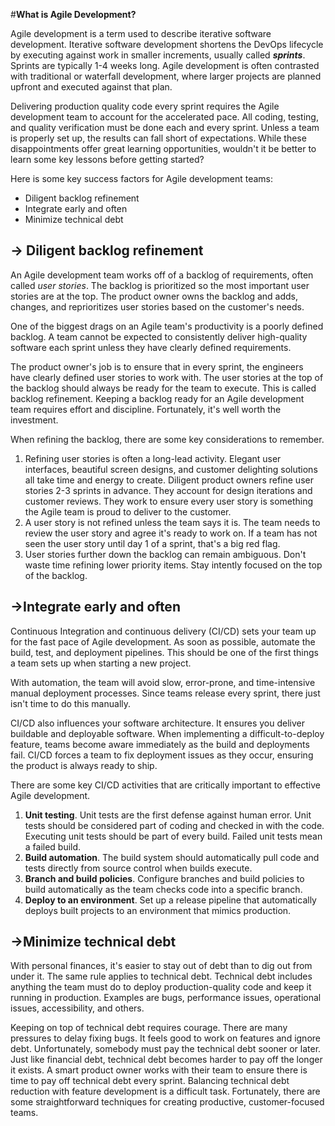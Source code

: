 #**What is Agile Development?**

Agile development is a term used to describe iterative software development. Iterative software development shortens the DevOps lifecycle by executing against work in smaller increments, usually called ***sprints***. Sprints are typically 1-4 weeks long. Agile development is often contrasted with traditional or waterfall development, where larger projects are planned upfront and executed against that plan.

Delivering production quality code every sprint requires the Agile development team to account for the accelerated pace. All coding, testing, and quality verification must be done each and every sprint. Unless a team is properly set up, the results can fall short of expectations. While these disappointments offer great learning opportunities, wouldn't it be better to learn some key lessons before getting started?

Here is some key success factors for Agile development teams:

- Diligent backlog refinement
- Integrate early and often
- Minimize technical debt

## **→ Diligent backlog refinement**
An Agile development team works off of a backlog of requirements, often called *user stories*. The backlog is prioritized so the most important user stories are at the top. The product owner owns the backlog and adds, changes, and reprioritizes user stories based on the customer's needs.

One of the biggest drags on an Agile team's productivity is a poorly defined backlog. A team cannot be expected to consistently deliver high-quality software each sprint unless they have clearly defined requirements.

The product owner's job is to ensure that in every sprint, the engineers have clearly defined user stories to work with. The user stories at the top of the backlog should always be ready for the team to execute. This is called backlog refinement. Keeping a backlog ready for an Agile development team requires effort and discipline. Fortunately, it's well worth the investment.

When refining the backlog, there are some key considerations to remember.

1. Refining user stories is often a long-lead activity. Elegant user interfaces, beautiful screen designs, and customer delighting solutions all take time and energy to create. Diligent product owners refine user stories 2-3 sprints in advance. They account for design iterations and customer reviews. They work to ensure every user story is something the Agile team is proud to deliver to the customer.
1. A user story is not refined unless the team says it is. The team needs to review the user story and agree it's ready to work on. If a team has not seen the user story until day 1 of a sprint, that's a big red flag.
1. User stories further down the backlog can remain ambiguous. Don't waste time refining lower priority items. Stay intently focused on the top of the backlog.

## **→Integrate early and often**
Continuous Integration and continuous delivery (CI/CD) sets your team up for the fast pace of Agile development. As soon as possible, automate the build, test, and deployment pipelines. This should be one of the first things a team sets up when starting a new project.

With automation, the team will avoid slow, error-prone, and time-intensive manual deployment processes. Since teams release every sprint, there just isn't time to do this manually.

CI/CD also influences your software architecture. It ensures you deliver buildable and deployable software. When implementing a difficult-to-deploy feature, teams become aware immediately as the build and deployments fail. CI/CD forces a team to fix deployment issues as they occur, ensuring the product is always ready to ship.

There are some key CI/CD activities that are critically important to effective Agile development.

1. **Unit testing**. Unit tests are the first defense against human error. Unit tests should be considered part of coding and checked in with the code. Executing unit tests should be part of every build. Failed unit tests mean a failed build.
1. **Build automation**. The build system should automatically pull code and tests directly from source control when builds execute.
1. **Branch and build policies**. Configure branches and build policies to build automatically as the team checks code into a specific branch.
1. **Deploy to an environment**. Set up a release pipeline that automatically deploys built projects to an environment that mimics production.
## **→Minimize technical debt**
With personal finances, it's easier to stay out of debt than to dig out from under it. The same rule applies to technical debt. Technical debt includes anything the team must do to deploy production-quality code and keep it running in production. Examples are bugs, performance issues, operational issues, accessibility, and others.

Keeping on top of technical debt requires courage. There are many pressures to delay fixing bugs. It feels good to work on features and ignore debt. Unfortunately, somebody must pay the technical debt sooner or later. Just like financial debt, technical debt becomes harder to pay off the longer it exists. A smart product owner works with their team to ensure there is time to pay off technical debt every sprint. Balancing technical debt reduction with feature development is a difficult task. Fortunately, there are some straightforward techniques for creating productive, customer-focused teams.
